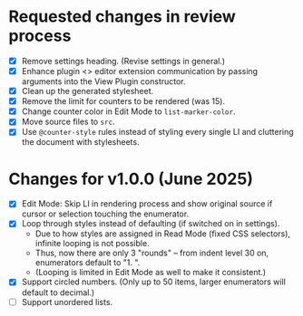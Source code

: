 # Requested changes in review process
- [x] Remove settings heading. (Revise settings in general.)
- [x] Enhance plugin <> editor extension communication by passing arguments into the View Plugin constructor.
- [x] Clean up the generated stylesheet.
- [x] Remove the limit for counters to be rendered (was 15).
- [x] Change counter color in Edit Mode to `list-marker-color`.
- [x] Move source files to `src`.
- [x] Use `@counter-style` rules instead of styling every single LI and cluttering the document with stylesheets.

# Changes for v1.0.0 (June 2025)
- [x] Edit Mode: Skip LI in rendering process and show original source if cursor or selection touching the enumerator.
- [x] Loop through styles instead of defaulting (if switched on in settings).
    - Due to how styles are assigned in Read Mode (fixed CSS selectors), infinite looping is not possible.
    - Thus, now there are only 3 "rounds" – from indent level 30 on, enumerators default to "1. ".
    - (Looping is limited in Edit Mode as well to make it consistent.)
- [x] Support circled numbers. (Only up to 50 items, larger enumerators will default to decimal.)
- [ ] Support unordered lists.